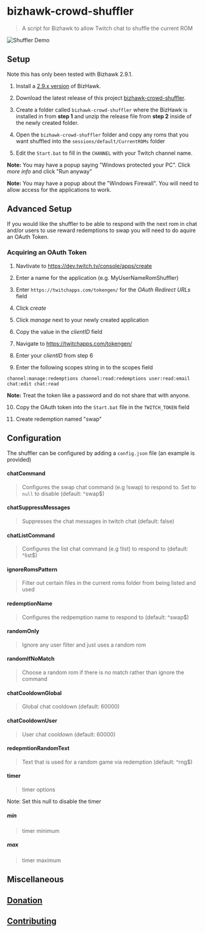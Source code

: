 # bizhawk-crowd-shuffler

> A script for Bizhawk to allow Twitch chat to shuffle the current ROM 

![Shuffler Demo](/examples/demo_gifs/bizhawk-crowd-shuffler.gif)

## Setup

Note this has only been tested with Bizhawk 2.9.1.

1. Install a [2.9.x version](https://github.com/TASVideos/BizHawk/releases/tag/2.9.1) of BizHawk.

2. Download the latest release of this project [bizhawk-crowd-shuffler](https://github.com/alexjpaz-twitch/bizhawk-crowd-shuffler/releases/latest).

3. Create a folder called `bizhawk-crowd-shuffler` where the BizHawk is installed in from **step 1** and unzip the release file from **step 2** inside of the newly created folder.

4. Open the `bizhawk-crowd-shuffler` folder and copy any roms that you want shuffled into the `sessions/default/CurrentROMs` folder 

5. Edit the `Start.bat` to fill in the `CHANNEL` with your Twitch channel name.

**Note:** You may have a popup saying "Windows protected your PC". Click *more info* and click "Run anyway"

**Note:** You may have a popup about the "Windows Firewall". You will need to allow access for the applications to work.


## Advanced Setup

If you would like the shuffler to be able to respond with the next rom in chat and/or users to use reward redemptions to swap you will  need to do aquire an OAuth Token.

### Acquiring an OAuth Token

1. Navtivate to https://dev.twitch.tv/console/apps/create

2. Enter a name for the application (e.g. MyUserNameRomShuffler)

3. Enter `https://twitchapps.com/tokengen/` for the *OAuth Redirect URLs* field

4. Click *create*

5. Click *manage* next to your newly created application

6. Copy the value in the *clientID* field 

7. Navigate to https://twitchapps.com/tokengen/

8. Enter your *clientID* from step 6

9. Enter the following scopes string in to the scopes field

```
channel:manage:redemptions channel:read:redemptions user:read:email chat:edit chat:read
```

**Note:** Treat the token like a password and do not share that with anyone.
 
10. Copy the OAuth token into the `Start.bat` file in the `TWITCH_TOKEN` field

11. Create redemption named "swap"

## Configuration

The shuffler can be configured by adding a `config.json` file (an example is provided)

#### chatCommand

> Configures the swap chat command (e.g !swap) to respond to. Set to `null` to disable (default: ^swap$)

#### chatSuppressMessages

> Suppresses the chat messages in twitch chat (default: false)

#### chatListCommand

> Configures the list chat command (e.g !list) to respond to (default: ^list$)

#### ignoreRomsPattern

> Filter out certain files in the current roms folder from being listed and used

#### redemptionName

> Configures the redpemption name to respond to (default: ^swap$)

#### randomOnly

> Ignore any user filter and just uses a random rom

#### randomIfNoMatch

> Choose a random rom if there is no match rather than ignore the command

#### chatCooldownGlobal

> Global chat cooldown (default: 60000)

#### chatCooldownUser

> User chat cooldown (default: 60000)

#### redepmtionRandomText

> Text that is used for a random game via redemption (default: ^rng$)

#### timer

> timer options

Note: Set this null to disable the timer

##### min

> timer minimum

##### max

> timer maximum


## Miscellaneous

## [Donation](https://streamlabs.com/alexjpaz/tip)

## [Contributing](./CONTRIBUTING.md)

